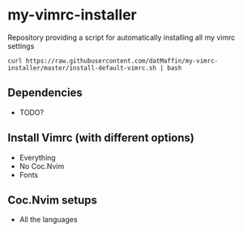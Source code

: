 # my-vimrc-installer
Repository providing a script for automatically installing all my vimrc settings

`curl https://raw.githubusercontent.com/datMaffin/my-vimrc-installer/master/install-default-vimrc.sh | bash`

## Dependencies
* TODO?

## Install Vimrc (with different options)
* Everything
* No Coc.Nvim
* Fonts

## Coc.Nvim setups
* All the languages

